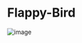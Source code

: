 # Flappy-Bird
![image](https://user-images.githubusercontent.com/67710906/209484377-39348ce1-a764-442c-9f4f-0ce8d68dd5d8.png)

